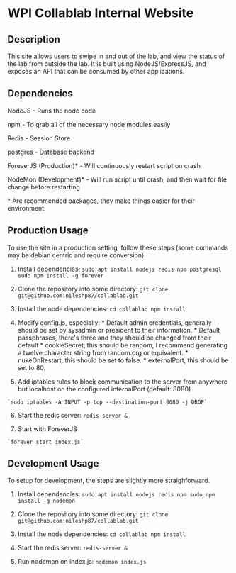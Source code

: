 # WPI Collablab Internal Website
## Description
This site allows users to swipe in and out of the lab, and view the status of the lab from outside the lab. It is built using NodeJS/ExpressJS, and exposes an API that can be consumed by other applications.

## Dependencies
NodeJS - Runs the node code

npm - To grab all of the necessary node modules easily

Redis - Session Store

postgres - Database backend

ForeverJS (Production)* - Will continuously restart script on crash

NodeMon (Development)* - Will run script until crash, and then wait for file change before restarting



\* Are recommended packages, they make things easier for their environment.

## Production Usage
  To use the site in a production setting, follow these steps (some commands may be debian centric and require conversion):
  1. Install dependencies:
    ```
    sudo apt install nodejs redis npm postgresql
    sudo npm install -g forever
    ```
    
  2. Clone the repository into some directory:
    `git clone git@github.com:nileshp87/collablab.git`

  3. Install the node dependencies:
    ```
    cd collablab
    npm install
    ```
  4. Modify config.js, especially:
    * Default admin credentials, generally should be set by sysadmin or president to their information.
    * Default passphrases, there's three and they should be changed from their default
    * cookieSecret, this should be random, I recommend generating a twelve character string from random.org or equivalent.
    * nukeOnRestart, this should be set to false.
    * externalPort, this should be set to 80.

  5. Add iptables rules to block communication to the server from anywhere but localhost on the configured internalPort (default: 8080)
    
    `sudo iptables -A INPUT -p tcp --destination-port 8080 -j DROP`

  6. Start the redis server:
    ```
    redis-server &
    ```
    
  7. Start with ForeverJS
    
    `forever start index.js`

## Development Usage
  To setup for development, the steps are slightly more straighforward.
  
  1. Install dependencies:
    ```
    sudo apt install nodejs redis npm
    sudo npm install -g nodemon
    ```
    
  2. Clone the repository into some directory:
    `git clone git@github.com:nileshp87/collablab.git`

  3. Install the node dependencies:
    ```
    cd collablab
    npm install
    ```
  4. Start the redis server:
    ```
    redis-server &
    ```
  
  5. Run nodemon on index.js:
    ```
    nodemon index.js
    ```
  
